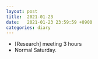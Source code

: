 ```yaml
---
layout: post
title:  2021-01-23
date:   2021-01-23 23:59:59 +0900
categories: diary
---
```


- [Research] meeting 3 hours
- Normal Saturday.
